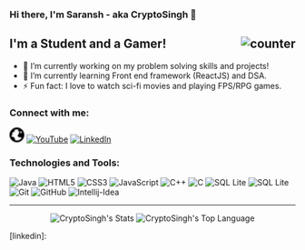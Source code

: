 ### Hi there, I'm Saransh - aka CryptoSingh 👋

## I'm a Student and a Gamer!<img src="https://komarev.com/ghpvc/?username=cryptosingh1337" alt="counter" align="right"/>
- 🔭 I’m currently working on my problem solving skills and projects!
- 🌱 I’m currently learning Front end framework (ReactJS) and DSA.
- ⚡ Fun fact: I love to watch sci-fi movies and playing FPS/RPG games. 

### Connect with me:

<a href="https://cryptosingh1337.github.io/my-site/"><img alt="CryptoSingh" width="26px" src="https://raw.githubusercontent.com/iconic/open-iconic/master/svg/globe.svg"/></a>
<a href="https://www.youtube.com/cryptosingh"><img alt="YouTube" width="26px" src="https://cdn.jsdelivr.net/npm/simple-icons@v3/icons/youtube.svg"/></a>
<a href="https://www.linkedin.com/in/saransh-kumar-2k19/"><img alt="LinkedIn" width="26px" src="https://cdn.jsdelivr.net/npm/simple-icons@v3/icons/linkedin.svg"/></a>

### Technologies and Tools:

<img alt="Java" height="26px" width="26px" src="https://github.com/tomchen/stack-icons/blob/master/logos/java.svg" title="Java"/>
<img alt="HTML5" height="26px" width="26px" src="https://github.com/tomchen/stack-icons/blob/master/logos/html-5.svg" title="HTML5"/>
<img alt="CSS3" height="26px" width="26px" src="https://github.com/tomchen/stack-icons/blob/master/logos/css-3.svg" title="CSS3"/>
<img alt="JavaScript" height="26px" width="26px" src="https://github.com/tomchen/stack-icons/blob/master/logos/javascript.svg" title="JavaScript"/>
<img alt="C++" height="26px" width="26px" src="https://github.com/tomchen/stack-icons/blob/master/logos/c-plusplus.svg" title="C++"/>
<img alt="C" height="26px" width="26px" src="https://github.com/tomchen/stack-icons/blob/master/logos/c.svg" title="C"/>
<img alt="SQL Lite" height="26px" width="26" src="https://github.com/tomchen/stack-icons/blob/master/logos/sqlite.svg" title="SQL"/>
<img alt="SQL Lite" height="26px" width="26" src="https://github.com/tomchen/stack-icons/blob/master/logos/mongodb-icon.svg" title="MongoDB"/>
<img alt="Git" height="26px" width="26px" src="https://github.com/tomchen/stack-icons/blob/master/logos/git-icon.svg" title="Git"/>
<img alt="GitHub" height="26px" width="26px" src="https://github.com/tomchen/stack-icons/blob/master/logos/github-icon.svg" 
title="GitHub"/>
<img alt="Intellij-Idea" height="26px" width="26px" src="https://github.com/tomchen/stack-icons/blob/master/logos/intellij-idea.svg" title="Intellij-IDEA"/>

---

<div align="center">

<img  alt="CryptoSingh's Stats" src="https://github-readme-stats.vercel.app/api?username=CryptoSingh1337&show_icons=true&theme=radical&hide=issues,contribs" title="Stats" />
<img  alt="CryptoSingh's Top Language" src="https://github-readme-stats.vercel.app/api/top-langs/?username=CryptoSingh1337&layout=compact&theme=radical" title="Top Language"/>

</div>

[website]: 
[youtube]: 
[facebook]: https://www.facebook.com/saranshkumar1337/
[linkedin]: 
